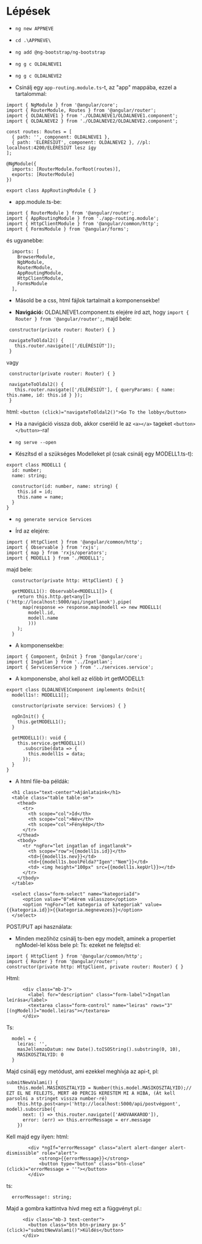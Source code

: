 # Lépések
- ``ng new APPNEVE``
- ``cd .\APPNEVE\``
- ``ng add @ng-bootstrap/ng-bootstrap``
- ``ng g c OLDALNEVE1``
- ``ng g c OLDALNEVE2``

- Csinálj egy ``app-routing.module.ts``-t, az "app" mappába, ezzel a tartalommal:
```
import { NgModule } from '@angular/core';
import { RouterModule, Routes } from '@angular/router';
import { OLDALNEVE1 } from './OLDALNEVE1/OLDALNEVE1.component';
import { OLDALNEVE2 } from './OLDALNEVE2/OLDALNEVE2.component';

const routes: Routes = [
  { path: '', component: OLDALNEVE1 },
  { path: 'ELÉRÉSIÚT', component: OLDALNEVE2 }, //pl: localhost:4200/ELÉRÉSIÚT lesz így
];

@NgModule({
  imports: [RouterModule.forRoot(routes)],
  exports: [RouterModule]
})

export class AppRoutingModule { }
```

- app.module.ts-be: 
```
import { RouterModule } from '@angular/router';
import { AppRoutingModule } from './app-routing.module';
import { HttpClientModule } from '@angular/common/http';
import { FormsModule } from '@angular/forms';
```
és ugyanebbe: 
```
  imports: [
    BrowserModule,
    NgbModule,
    RouterModule,
    AppRoutingModule,
    HttpClientModule,
    FormsModule
  ],
```

- Másold be a css, html fájlok tartalmait a komponensekbe!

- **Navigáció:**
OLDALNEVE1.component.ts elejére írd azt, hogy ``import { Router } from '@angular/router';``, majd bele:

 ```
  constructor(private router: Router) { }

  navigateToOldal2() {
    this.router.navigate(['/ELÉRÉSIÚT']);
  }
 ```
vagy
 ```
  constructor(private router: Router) { }
   
  navigateToOldal2() {
    this.router.navigate(['/ELÉRÉSIÚT'], { queryParams: { name: this.name, id: this.id } });
  }
 ```

 html:
 ``<button (click)="navigateToOldal2()">Go To the lobby</button>``

- Ha a navigáció vissza dob, akkor cseréld le az ``<a></a>`` tageket ``<button></button>``-ra!

- ``ng serve --open``

- Készítsd el a szükséges Modelleket pl (csak csinálj egy MODELL1.ts-t):
```
export class MODELL1 {
  id: number;
  name: string;
  
  constructor(id: number, name: string) {
    this.id = id;
    this.name = name;
  }
}
```

- ``ng generate service Services``

- Írd az elejére:

```
import { HttpClient } from '@angular/common/http';
import { Observable } from 'rxjs';
import { map } from 'rxjs/operators';
import { MODELL1 } from './MODELL1';
```
majd bele:

```
  constructor(private http: HttpClient) { }

  getMODELL1(): Observable<MODELL1[]> {
    return this.http.get<any[]>('http://localhost:5000/api/ingatlanok').pipe(
      map(response => response.map(modell => new MODELL1(
        modell.id,
        modell.name
        )))
    );
  }
```

- A komponensekbe: 
```
import { Component, OnInit } from '@angular/core';
import { Ingatlan } from '../Ingatlan';
import { ServicesService } from '../services.service';

```

- A komponensbe, ahol kell az előbb írt getMODELL1:
```
export class OLDALNEVE1Component implements OnInit{
  modell1s!: MODELL1[];

  constructor(private service: Services) { }

  ngOnInit() {
    this.getMODELL1();
  }

  getMODELL1(): void {
    this.service.getMODELL1()
      .subscribe(data => {
        this.modell1s = data;
      });
  }
}
```

- A html file-ba példák:
```
  <h1 class="text-center">Ajánlataink</h1>
  <table class="table table-sm">
    <thead>
      <tr>
        <th scope="col">Id</th>
        <th scope="col">Név</th>
        <th scope="col">Fénykép</th>
      </tr>
    </thead>
    <tbody>
      <tr *ngFor="let ingatlan of ingatlanok">
        <th scope="row">{{modell1s.id}}</th>
        <td>{{modell1s.nev}}</td>
        <td>{{modell1s.boolPélda?"Igen":"Nem"}}</td>
        <td> <img height="100px" src={{modell1s.kepUrl}}></td>
      </tr>
    </tbody>
  </table>
```

```
  <select class="form-select" name="kategoriaId">
      <option value="0">Kérem válasszon</option>
      <option *ngFor="let kategoria of kategoriak" value={{kategoria.id}}>{{kategoria.megnevezes}}</option>
  </select>
```

POST/PUT api használata:
- Minden mezőhöz csinálj ts-ben egy modelt, aminek a propertiet ngModel-lel köss bele pl:
Ts:
ezeket ne felejtsd el:
```
import { HttpClient } from '@angular/common/http';
import { Router } from '@angular/router';
constructor(private http: HttpClient, private router: Router) { }
```

Html:
```
      <div class="mb-3">
        <label for="description" class="form-label">Ingatlan leírása</label>
        <textarea class="form-control" name="leiras" rows="3" [(ngModel)]="model.leiras"></textarea>
      </div>
```

Ts:

```
  model = {
    leiras: '',
    masJellemzoDatum: new Date().toISOString().substring(0, 10),
    MASIKOSZTALYID: 0
  }
```

Majd csinálj egy metódust, ami ezekkel meghívja az api-t, pl:
```
submitNewValami() {
    this.model.MASIKOSZTALYID = Number(this.model.MASIKOSZTALYID);// EZT EL NE FELEJTS, MERT 40 PERCIG KERESTEM MI A HIBA, (Át kell parsolni a stringet vissza number-ré)
    this.http.post<any>('http://localhost:5000/api/postvégpont', model).subscribe({
      next: () => this.router.navigate(['AHOVAAKAROD']),
      error: (err) => this.errorMessage = err.message
    })
```

Kell majd egy ilyen:
html:
```
        <div *ngIf="errorMessage" class="alert alert-danger alert-dismissible" role="alert">
            <strong>{{errorMessage}}</strong>
            <button type="button" class="btn-close" (click)="errorMessage = ''"></button>
        </div>
```
ts:
```
  errorMessage!: string;
```

Majd a gombra kattintva hívd meg ezt a függvényt pl.:
```
      <div class="mb-3 text-center">
        <button class="btn btn-primary px-5" (click)="submitNewValami()">Küldés</button>
      </div>
```